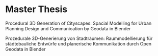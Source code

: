 # Master Thesis
Procedural 3D Generation of Cityscapes: Spacial Modelling for Urban Planning Design and Communication by Geodata in Blender

Prozedurale 3D-Generierung von Stadträumen: Raummodellierung für städtebauliche Entwürfe und planerische Kommunikation durch Open Geodata in Blender
